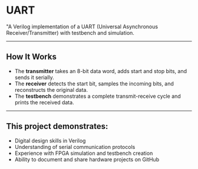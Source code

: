 # UART
"A Verilog implementation of a UART (Universal Asynchronous Receiver/Transmitter) with testbench and simulation.

---

## How It Works

- The **transmitter** takes an 8-bit data word, adds start and stop bits, and sends it serially.
- The **receiver** detects the start bit, samples the incoming bits, and reconstructs the original data.
- The **testbench** demonstrates a complete transmit-receive cycle and prints the received data.

---

## This project demonstrates:
- Digital design skills in Verilog
- Understanding of serial communication protocols
- Experience with FPGA simulation and testbench creation
- Ability to document and share hardware projects on GitHub


